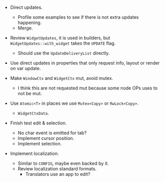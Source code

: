 * Direct updates.
    - Profile some examples to see if there is not extra updates happening.
    - Merge.
* Review `WidgetUpdates`, it is used in builders, but `WidgetUpdates::with_widget` takes the `UPDATE` flag.
    - Should use the `UpdateDeliveryList` directly.
* Use direct updates in properties that only request info, layout or render on var update.

* Make `WindowCtx` and `WidgetCtx` mut, avoid mutex.
    - I think this are not requested mut because some node OPs uses to not be mut.
* Use `Atomic<T>` in places we use `Mutex<Copy>` or `RwLock<Copy>`.
    - `WidgetCtxData`.

* Finish test edit & selection.
    - No char event is emitted for tab?
    - Implement cursor position.
    - Implement selection.

* Implement localization.
    - Similar to `CONFIG`, maybe even backed by it.
    - Review localization standard formats.
        - Translators use an app to edit?